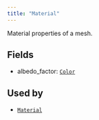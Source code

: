 ```yaml
---
title: "Material"
---
```


Material properties of a mesh.

## Fields

* albedo_factor: [`Color`](../datatypes/color.md)


## Used by

* [`Material`](../components/material.md)
